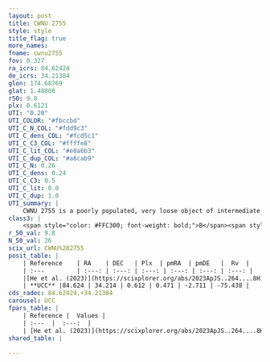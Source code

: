 ```yaml
---
layout: post
title: CWNU 2755
style: style
title_flag: true
more_names: 
fname: cwnu2755
fov: 0.327
ra_icrs: 84.62424
de_icrs: 34.21384
glon: 174.68769
glat: 1.48808
r50: 9.8
plx: 0.6121
UTI: "0.20"
UTI_COLOR: "#fbccbd"
UTI_C_N_COL: "#fdd9c3"
UTI_C_dens_COL: "#fcd5c1"
UTI_C_C3_COL: "#ffffe8"
UTI_C_lit_COL: "#e0a6b3"
UTI_C_dup_COL: "#a6cab9"
UTI_C_N: 0.26
UTI_C_dens: 0.24
UTI_C_C3: 0.5
UTI_C_lit: 0.0
UTI_C_dup: 1.0
UTI_summary: |
    CWNU 2755 is a poorly populated, very loose object of intermediate C3 quality. It was recently reported in the literature.
class3: |
    <span style="color: #FFC300; font-weight: bold;">B</span><span style="color: #FFC300; font-weight: bold;">B</span>
r_50_val: 9.8
N_50_val: 26
scix_url: CWNU%202755
posit_table: |
    | Reference    | RA    | DEC   | Plx  | pmRA  | pmDE   |  Rv  |
    | :---         | :---: | :---: | :---: | :---: | :---: | :---: |
    |[He et al. (2023)](https://scixplorer.org/abs/2023ApJS..264....8H) | 84.545 | 34.188 | 0.614 | 0.473 | -2.718 | -- |
    | **UCC** |84.624 | 34.214 | 0.612 | 0.471 | -2.711 | -75.438 | 
cds_radec: 84.62424,+34.21384
carousel: UCC
fpars_table: |
    | Reference |  Values |
    | :---  |  :---:  |
    | [He et al. (2023)](https://scixplorer.org/abs/2023ApJS..264....8H) | `A0=1.3, m-M=11.25, logAge=7.1` |
shared_table: |
    
---
```

